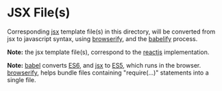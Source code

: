 # JSX File(s)

Corresponding [jsx](https://facebook.github.io/react/docs/jsx-in-depth.html)
 template file(s) in this directory, will be converted from jsx to javascript
 syntax, using [browserify](http://browserify.org/), and the
 [babelify](https://babeljs.io/) process.

**Note:** the jsx template file(s), correspond to the
 [reactjs](https://facebook.github.io/react/) implementation.

**Note:** [babel](https://babeljs.io/) converts [ES6](http://www.ecma-international.org/publications/files/ECMA-ST/Ecma-262.pdf),
 and [jsx](https://facebook.github.io/react/docs/jsx-in-depth.html) to
 [ES5](http://www.ecma-international.org/publications/files/ECMA-ST/Ecma-262.pdf),
 which runs in the browser. [browserify](http://browserify.org/), helps bundle
 files containing "require(...)" statements into a single file.